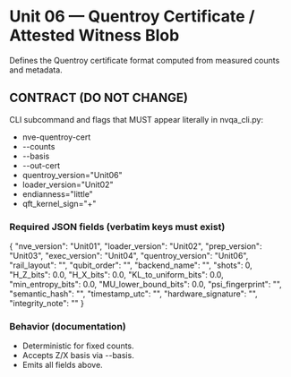 # Unit 06 — Quentroy Certificate / Attested Witness Blob

Defines the Quentroy certificate format computed from measured counts and metadata.

## CONTRACT (DO NOT CHANGE)
CLI subcommand and flags that MUST appear literally in nvqa_cli.py:
- nve-quentroy-cert
- --counts
- --basis
- --out-cert
- quentroy_version="Unit06"
- loader_version="Unit02"
- endianness="little"
- qft_kernel_sign="+"

### Required JSON fields (verbatim keys must exist)
{
  "nve_version": "Unit01",
  "loader_version": "Unit02",
  "prep_version": "Unit03",
  "exec_version": "Unit04",
  "quentroy_version": "Unit06",
  "rail_layout": "",
  "qubit_order": "",
  "backend_name": "",
  "shots": 0,
  "H_Z_bits": 0.0,
  "H_X_bits": 0.0,
  "KL_to_uniform_bits": 0.0,
  "min_entropy_bits": 0.0,
  "MU_lower_bound_bits": 0.0,
  "psi_fingerprint": "",
  "semantic_hash": "",
  "timestamp_utc": "",
  "hardware_signature": "",
  "integrity_note": ""
}

### Behavior (documentation)
- Deterministic for fixed counts.
- Accepts Z/X basis via --basis.
- Emits all fields above.
